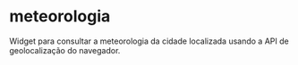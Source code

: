 # meteorologia
Widget para consultar a meteorologia da cidade localizada usando a API de geolocalização do navegador. 
